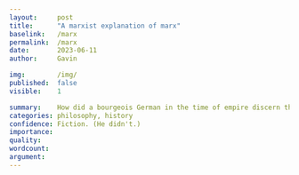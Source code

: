 ```yaml
---
layout:     post
title:      "A marxist explanation of marx"
baselink:   /marx
permalink:  /marx
date:       2023-06-11
author:     Gavin

img:        /img/
published:  false
visible:    1

summary:    How did a bourgeois German in the time of empire discern the logic of history?
categories: philosophy, history
confidence: Fiction. (He didn't.)
importance: 
quality:    
wordcount:  
argument:   
---
```


